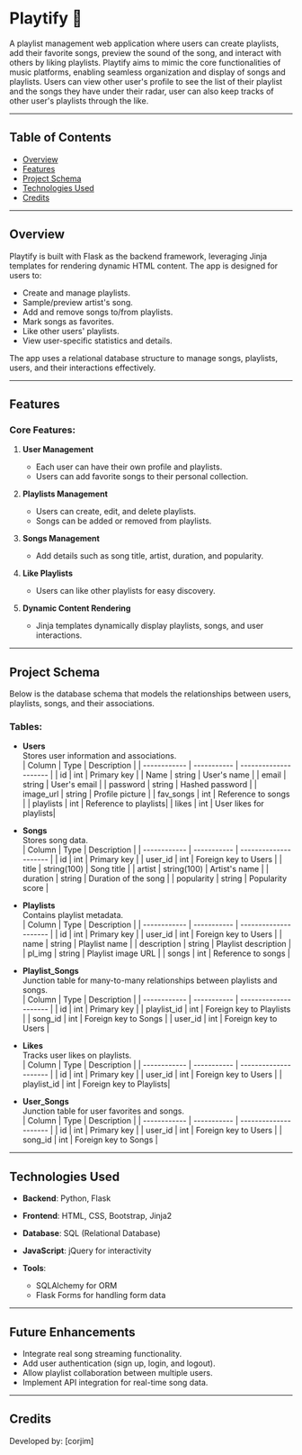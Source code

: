 # Playtify 🎵  
A playlist management web application where users can create playlists, add their favorite songs, preview the sound of the song, and interact with others by liking playlists. Playtify aims to mimic the core functionalities of music platforms, enabling seamless organization and display of songs and playlists. Users can view other user's profile to see the list of their playlist and the songs they have under their radar, user can also keep tracks of other user's playlists through the like.

---

## Table of Contents
- [Overview](#overview)
- [Features](#features)
- [Project Schema](#project-schema)
- [Technologies Used](#technologies-used)
- [Credits](#credits)

---

## Overview  
Playtify is built with Flask as the backend framework, leveraging Jinja templates for rendering dynamic HTML content. The app is designed for users to:
- Create and manage playlists.
- Sample/preview artist's song.
- Add and remove songs to/from playlists.
- Mark songs as favorites.
- Like other users' playlists.
- View user-specific statistics and details.

The app uses a relational database structure to manage songs, playlists, users, and their interactions effectively.

---

## Features

### Core Features:
1. **User Management**  
   - Each user can have their own profile and playlists.
   - Users can add favorite songs to their personal collection.

2. **Playlists Management**  
   - Users can create, edit, and delete playlists.
   - Songs can be added or removed from playlists.

3. **Songs Management**  
   - Add details such as song title, artist, duration, and popularity.

4. **Like Playlists**  
   - Users can like other playlists for easy discovery.

5. **Dynamic Content Rendering**  
   - Jinja templates dynamically display playlists, songs, and user interactions.

---

## Project Schema

Below is the database schema that models the relationships between users, playlists, songs, and their associations.

### Tables:
- **Users**  
   Stores user information and associations.  
   | Column       | Type        | Description           |
   | ------------ | ----------- | --------------------- |
   | id           | int         | Primary key           |
   | Name         | string      | User's name           |
   | email        | string      | User's email          |
   | password     | string      | Hashed password       |
   | image_url    | string      | Profile picture       |
   | fav_songs    | int         | Reference to songs    |
   | playlists    | int         | Reference to playlists|
   | likes        | int         | User likes for playlists|

- **Songs**  
   Stores song data.  
   | Column       | Type        | Description           |
   | ------------ | ----------- | --------------------- |
   | id           | int         | Primary key           |
   | user_id      | int         | Foreign key to Users  |
   | title        | string(100) | Song title            |
   | artist       | string(100) | Artist's name         |
   | duration     | string      | Duration of the song  |
   | popularity   | string      | Popularity score      |

- **Playlists**  
   Contains playlist metadata.  
   | Column       | Type        | Description           |
   | ------------ | ----------- | --------------------- |
   | id           | int         | Primary key           |
   | user_id      | int         | Foreign key to Users  |
   | name         | string      | Playlist name         |
   | description  | string      | Playlist description  |
   | pl_img       | string      | Playlist image URL    |
   | songs        | int         | Reference to songs    |

- **Playlist_Songs**  
   Junction table for many-to-many relationships between playlists and songs.  
   | Column       | Type        | Description           |
   | ------------ | ----------- | --------------------- |
   | id           | int         | Primary key           |
   | playlist_id  | int         | Foreign key to Playlists |
   | song_id      | int         | Foreign key to Songs  |
   | user_id      | int         | Foreign key to Users  |

- **Likes**  
   Tracks user likes on playlists.  
   | Column       | Type        | Description           |
   | ------------ | ----------- | --------------------- |
   | id           | int         | Primary key           |
   | user_id      | int         | Foreign key to Users  |
   | playlist_id  | int         | Foreign key to Playlists|

- **User_Songs**  
   Junction table for user favorites and songs.  
   | Column       | Type        | Description           |
   | ------------ | ----------- | --------------------- |
   | id           | int         | Primary key           |
   | user_id      | int         | Foreign key to Users  |
   | song_id      | int         | Foreign key to Songs  |

---

## Technologies Used

- **Backend**: Python, Flask  
- **Frontend**: HTML, CSS, Bootstrap, Jinja2  
- **Database**: SQL (Relational Database)  
- **JavaScript**: jQuery for interactivity  

- **Tools**:  
   - SQLAlchemy for ORM  
   - Flask Forms for handling form data  
---

## Future Enhancements
- Integrate real song streaming functionality.
- Add user authentication (sign up, login, and logout).
- Allow playlist collaboration between multiple users.
- Implement API integration for real-time song data.

---

## Credits  
Developed by: [corjim]  
